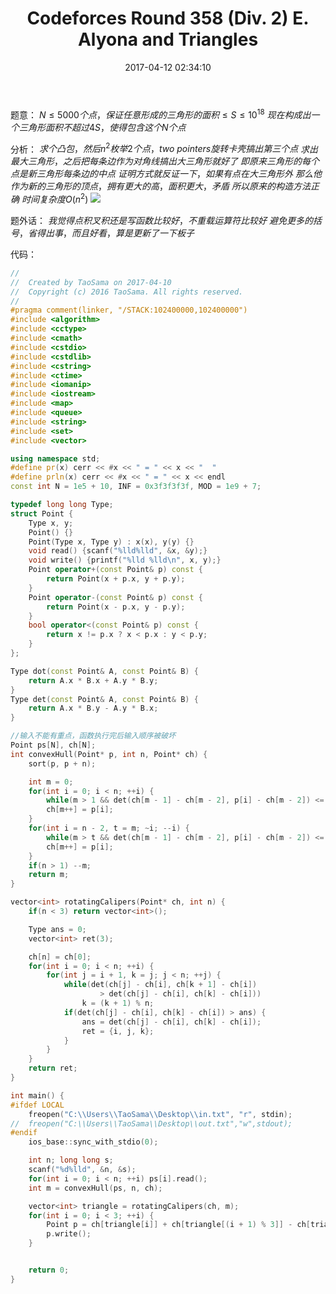 ﻿---
title: Codeforces Round 358 (Div. 2) E. Alyona and Triangles
categories:
  - 计算几何
  - 旋转卡壳
  - 
tags:
  - 
  - 
date: 2017-04-12 02:34:10
toc: false
---

题意：
$N\le 5000个点，保证任意形成的三角形的面积\le S\le 10^{18}$
$现在构成出一个三角形面积不超过4S，使得包含这个N个点$

<!-- more -->

分析：
$求个凸包，然后n^2枚举2个点，two\ pointers旋转卡壳搞出第三个点$
$求出最大三角形，之后把每条边作为对角线搞出大三角形就好了$
$即原来三角形的每个点是新三角形每条边的中点$
$证明方式就反证一下，如果有点在大三角形外$
$那么他作为新的三角形的顶点，拥有更大的高，面积更大，矛盾$
$所以原来的构造方法正确$
$时间复杂度O(n^2)$
![](http://7xru22.com1.z0.glb.clouddn.com/17-4-12/82888166-file_1491935866495_b4d6.png)

题外话：
$我觉得点积叉积还是写函数比较好，不重载运算符比较好$
$避免更多的括号，省得出事，而且好看，算是更新了一下板子$

代码：

```cpp
//
//  Created by TaoSama on 2017-04-10
//  Copyright (c) 2016 TaoSama. All rights reserved.
//
#pragma comment(linker, "/STACK:102400000,102400000")
#include <algorithm>
#include <cctype>
#include <cmath>
#include <cstdio>
#include <cstdlib>
#include <cstring>
#include <ctime>
#include <iomanip>
#include <iostream>
#include <map>
#include <queue>
#include <string>
#include <set>
#include <vector>

using namespace std;
#define pr(x) cerr << #x << " = " << x << "  "
#define prln(x) cerr << #x << " = " << x << endl
const int N = 1e5 + 10, INF = 0x3f3f3f3f, MOD = 1e9 + 7;

typedef long long Type;
struct Point {
    Type x, y;
    Point() {}
    Point(Type x, Type y) : x(x), y(y) {}
    void read() {scanf("%lld%lld", &x, &y);}
    void write() {printf("%lld %lld\n", x, y);}
    Point operator+(const Point& p) const {
        return Point(x + p.x, y + p.y);
    }
    Point operator-(const Point& p) const {
        return Point(x - p.x, y - p.y);
    }
    bool operator<(const Point& p) const {
        return x != p.x ? x < p.x : y < p.y;
    }
};

Type dot(const Point& A, const Point& B) {
    return A.x * B.x + A.y * B.y;
}
Type det(const Point& A, const Point& B) {
    return A.x * B.y - A.y * B.x;
}

//输入不能有重点，函数执行完后输入顺序被破坏
Point ps[N], ch[N];
int convexHull(Point* p, int n, Point* ch) {
    sort(p, p + n);

    int m = 0;
    for(int i = 0; i < n; ++i) {
        while(m > 1 && det(ch[m - 1] - ch[m - 2], p[i] - ch[m - 2]) <= 0) --m;
        ch[m++] = p[i];
    }
    for(int i = n - 2, t = m; ~i; --i) {
        while(m > t && det(ch[m - 1] - ch[m - 2], p[i] - ch[m - 2]) <= 0) --m;
        ch[m++] = p[i];
    }
    if(n > 1) --m;
    return m;
}

vector<int> rotatingCalipers(Point* ch, int n) {
    if(n < 3) return vector<int>();

    Type ans = 0;
    vector<int> ret(3);

    ch[n] = ch[0];
    for(int i = 0; i < n; ++i) {
        for(int j = i + 1, k = j; j < n; ++j) {
            while(det(ch[j] - ch[i], ch[k + 1] - ch[i])
                    > det(ch[j] - ch[i], ch[k] - ch[i]))
                k = (k + 1) % n;
            if(det(ch[j] - ch[i], ch[k] - ch[i]) > ans) {
                ans = det(ch[j] - ch[i], ch[k] - ch[i]);
                ret = {i, j, k};
            }
        }
    }
    return ret;
}

int main() {
#ifdef LOCAL
    freopen("C:\\Users\\TaoSama\\Desktop\\in.txt", "r", stdin);
//  freopen("C:\\Users\\TaoSama\\Desktop\\out.txt","w",stdout);
#endif
    ios_base::sync_with_stdio(0);

    int n; long long s;
    scanf("%d%lld", &n, &s);
    for(int i = 0; i < n; ++i) ps[i].read();
    int m = convexHull(ps, n, ch);

    vector<int> triangle = rotatingCalipers(ch, m);
    for(int i = 0; i < 3; ++i) {
        Point p = ch[triangle[i]] + ch[triangle[(i + 1) % 3]] - ch[triangle[(i + 2) % 3]];
        p.write();
    }


    return 0;
}
```